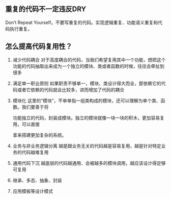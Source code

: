 ## 重复的代码不一定违反DRY

Don’t Repeat Yourself。不要写重复的代码。实现逻辑重复、功能语义重复和代码执行重复。

## 

## **怎么提高代码复用性？**

1. 减少代码耦合
   对于高度耦合的代码，当我们希望复用其中一个功能，想把这个功能的代码抽取出来成为一个独立的模块、类或者函数的时候，往往会牵扯到很多

2. 满足单一职业原则
   如果职责不够单一，模块、类设计得大而全，那依赖它的代码或者它依赖的代码就会比较多，进而增加了代码的耦合

3. 模块化
   这里的“模块”，不单单指一组类构成的模块，还可以理解为单个类、函数。我们要善于将

   功能独立的代码，封装成模块。独立的模块就像一块一块的积木，更加容易复用，可以直接

   拿来搭建更加复杂的系统。

4. 业务与非业务逻辑分离
   越是跟业务无关的代码越是容易复用，越是针对特定业务的代码越难复用

5. 通用代码下沉
   越底层的代码越通用、会被越多的模块调用，越应该设计得足够可复用

6. 继承、多态、抽象、封装

7. 应用模板等设计模式
   

